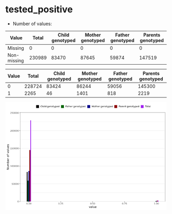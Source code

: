 # tested_positive
- Number of values:

| Value | Total | Child genotyped | Mother genotyped | Father genotyped | Parents genotyped |
| ----- | ----- | --------------- | ---------------- | ---------------- |---------------- |
| Missing | 0 | 0 | 0 | 0 | 0 |
| Non-missing | 230989 | 83470 | 87645 | 59874 | 147519 |

| Value | Total | Child genotyped | Mother genotyped | Father genotyped | Parents genotyped |
| ----- | ----- | --------------- | ---------------- | ---------------- |---------------- |
| 0 | 228724 | 83424 | 86244 | 59056 | 145300 |
| 1 | 2265 | 46 | 1401 | 818 | 2219 |



![](tested_positive_n.png)



